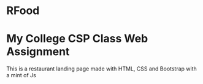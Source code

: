 # RFood


# My College CSP Class Web Assignment

This is a restaurant landing page made with HTML, CSS and Bootstrap with a mint of Js
